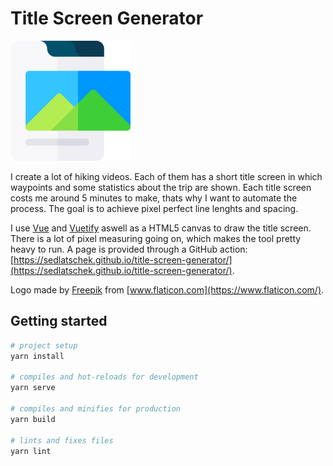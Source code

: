 # Title Screen Generator

![Logo](public/android-chrome-192x192.png)

I create a lot of hiking videos. Each of them has a short title screen in which waypoints and some statistics about the trip are shown. Each title screen costs me around 5 minutes to make, thats why I want to automate the process. The goal is to achieve pixel perfect line lenghts and spacing.

I use [Vue](https://vuejs.org/) and [Vuetify](https://vuetifyjs.com) aswell as a HTML5 canvas to draw the title screen. There is a lot of pixel measuring going on, which makes the tool pretty heavy to run. A page is provided through a GitHub action: [https://sedlatschek.github.io/title-screen-generator/](https://sedlatschek.github.io/title-screen-generator/).

Logo made by [Freepik](https://www.freepik.com/) from [www.flaticon.com](https://www.flaticon.com/). 

## Getting started

```sh
# project setup
yarn install

# compiles and hot-reloads for development
yarn serve

# compiles and minifies for production
yarn build

# lints and fixes files
yarn lint
```

## 